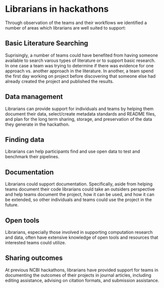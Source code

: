 # Librarians in hackathons
Through observation of the teams and their workflows we identified a number of areas which librarians are well suited to support:

## Basic Literature Searching
Suprisingly, a number of teams could have benefited from having someone available to search varous types of literature or to support basic research. In one case a team was trying to determine if there was evidence for one approach vs. another approach in the literature. In another, a team spend the first day working on project before discovering that someone else had already created the project and published the results.

## Data management
Librarians can provide support for individuals and teams by helping them document their data, select/create metadata standards and README files, and plan for the long term sharing, storage, and preservation of the data they generate in the hackathon.

## Finding data 
Librarians can help participants find and use open data to test and benchmark their pipelines. 

## Documentation
Librarians could support documentation. Specifically, aside from helping teams document their code librarians could take an outsiders perspective and help teams document the project, how it can be used, and how it can be extended, so other individuals and teams could use the project in the future.

## Open tools
Librarians, especially those involved in supporting computation research and data, often have extensive knowledge of open tools and resources that interested teams could utilize. 

## Sharing outcomes 
At previous NCBI hackathons, librarians have provided support for teams in documenting the outcomes of their projects in journal articles, including editing assistance, advising on citation formats, and submission assistance.

